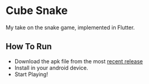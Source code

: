 # Cube Snake
My take on the snake game, implemented in Flutter.  

## How To Run
* Download the apk file from the most [recent release]([https://github.com/eladsez/Cube-Snake/releases/tag/V1.0](https://github.com/eladsez/Cube-Snake/releases/tag/v1.0.0))
* Install in your android device.
* Start Playing!

